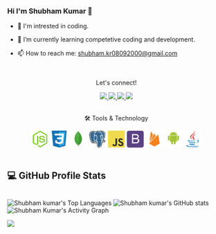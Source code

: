 ### Hi I'm Shubham Kumar 👋

<!--
**shubham0809200/shubham0809200** is a ✨ _special_ ✨ repository because its `README.md` (this file) appears on your GitHub profile.

Here are some ideas to get you started:

- 🔭 I’m currently working on ...
- 👯 I’m looking to collaborate on ...
- 🤔 I’m looking for help with ...
-->
- 👀 I'm intrested in coding.
- 🌱 I’m currently learning competetive coding and development.
- 📫 How to reach me: shubham.kr08092000@gmail.com

  <br/>
  
  
<div align="center">
<p align="center">Let's connect!</p>
<a href="https://twitter.com/kr08092000/">
    <img src="https://img.shields.io/badge/Twitter-1DA1F2?style=for-the-badge&logo=twitter&logoColor=white" />
</a>

<a href="https://www.instagram.com/not_shub.official/">
    <img src="https://img.shields.io/badge/Instagram-E4405F?style=for-the-badge&logo=instagram&logoColor=white" />
</a>

<a href="https://www.linkedin.com/in/shubham-kumar-b281a7201/">
    <img src="https://img.shields.io/badge/linkedin-%230077B5.svg?&style=for-the-badge&logo=linkedin&logoColor=white" />
</a>

<a href="https://www.facebook.com/shubham.mounster/">
    <img src="https://img.shields.io/badge/Facebook-1877F2?style=for-the-badge&logo=facebook&logoColor=white" />
</a>
  
</div>
<br>

<div align="center">
<p align="center">🛠 Tools & Technology</p>
  
<img src="https://raw.githubusercontent.com/devicons/devicon/9f4f5cdb393299a81125eb5127929ea7bfe42889/icons/nodejs/nodejs-original.svg" height="auto" width="40px">
<img src="https://raw.githubusercontent.com/devicons/devicon/9f4f5cdb393299a81125eb5127929ea7bfe42889/icons/css3/css3-original.svg" height="auto" width="40px">
<img src="https://raw.githubusercontent.com/devicons/devicon/9f4f5cdb393299a81125eb5127929ea7bfe42889/icons/mongodb/mongodb-original.svg" height="auto" width="40px">
<img src="https://raw.githubusercontent.com/devicons/devicon/9f4f5cdb393299a81125eb5127929ea7bfe42889/icons/postgresql/postgresql-original.svg" height="auto" width="40px">
<img src="https://raw.githubusercontent.com/devicons/devicon/9f4f5cdb393299a81125eb5127929ea7bfe42889/icons/javascript/javascript-original.svg" height="auto" width="40px">
<img src="https://raw.githubusercontent.com/devicons/devicon/9f4f5cdb393299a81125eb5127929ea7bfe42889/icons/bootstrap/bootstrap-plain.svg" height="auto" width="40px">
<img src="https://raw.githubusercontent.com/devicons/devicon/9f4f5cdb393299a81125eb5127929ea7bfe42889/icons/firebase/firebase-plain.svg" height="auto" width="40px">
<img src="https://raw.githubusercontent.com/devicons/devicon/9f4f5cdb393299a81125eb5127929ea7bfe42889/icons/android/android-original-wordmark.svg" height="auto" width="40px">
<img src="https://raw.githubusercontent.com/devicons/devicon/9f4f5cdb393299a81125eb5127929ea7bfe42889/icons/java/java-original.svg" height="auto" width="40px">

</div>

<br>


  ##  💻 GitHub Profile Stats
  <br>
  
<img  alt="Shubham kumar's Top Languages" src="https://github-readme-stats.vercel.app/api/top-langs/?username=shubham0809200&langs_count=8&layout=compact&theme=react&hide_border=true&bg_color=1F222E&title_color=F85D7F&icon_color=F8D866&hide=Jupyter%20Notebook" height="192px" />

<img alt="Shubham kumar's GitHub stats" src="https://github-readme-stats.vercel.app/api?username=shubham0809200&show_icons=true&theme=radical" height="192px"/>
<!-- ![Anurag's GitHub stats](https://github-readme-stats.vercel.app/api?username=shubham0809200&show_icons=true&theme=radical) -->

<br>


<img alt="Shubham Kumar's Activity Graph" src="https://activity-graph.herokuapp.com/graph?username=shubham0809200&bg_color=1F222E&color=F8D866&line=F85D7F&point=FFFFFF&hide_border=true" />


![](https://komarev.com/ghpvc/?username=your-github-shubham0809200&style=flat-square)




<!-- 


<a href="">
    <img src="https://img.shields.io/badge/Stack_Overflow-FE7A16?style=for-the-badge&logo=stack-overflow&logoColor=white" />
</a>
  
<a href="">
    <img src="https://img.shields.io/badge/Medium-12100E?style=for-the-badge&logo=medium&logoColor=white" />
</a> 



 <img src="https://img.shields.io/badge/Flutter-02569B?style=for-the-badge&logo=flutter&logoColor=white" />
<img src="https://img.shields.io/badge/Dart-0175C2?style=for-the-badge&logo=dart&logoColor=white" />
<img src="https://img.shields.io/badge/firebase-ffca28?style=for-the-badge&logo=firebase&logoColor=black" />
<img src="https://img.shields.io/badge/Python-FFD43B?style=for-the-badge&logo=python&logoColor=darkgreen" />
<img src="https://img.shields.io/badge/Git-F05032?style=for-the-badge&logo=git&logoColor=white" />
<img src="https://img.shields.io/badge/Adobe%20XD-FF61F6?style=for-the-badge&logo=Adobe%20XD&logoColor=white" />



<h3 align="left"><img src="https://media.giphy.com/media/WUlplcMpOCEmTGBtBW/giphy.gif" width="50">Languages and Tools</h3> 
<p align="left">
<img src="https://raw.githubusercontent.com/devicons/devicon/9f4f5cdb393299a81125eb5127929ea7bfe42889/icons/nodejs/nodejs-original.svg" height="auto" width="30px">
<img src="https://www.pngfind.com/pngs/m/136-1363736_express-js-icon-png-transparent-png.png" height="auto" width="40px">
<img src="https://raw.githubusercontent.com/devicons/devicon/9f4f5cdb393299a81125eb5127929ea7bfe42889/icons/css3/css3-original.svg" height="auto" width="30px%">
<img src="https://raw.githubusercontent.com/devicons/devicon/9f4f5cdb393299a81125eb5127929ea7bfe42889/icons/mongodb/mongodb-original.svg" height="auto" width="30px">
<img src="https://raw.githubusercontent.com/devicons/devicon/9f4f5cdb393299a81125eb5127929ea7bfe42889/icons/postgresql/postgresql-original.svg" height="auto" width="30px">
<img src="https://raw.githubusercontent.com/devicons/devicon/9f4f5cdb393299a81125eb5127929ea7bfe42889/icons/javascript/javascript-original.svg" height="auto" width="30px">
<img src="https://raw.githubusercontent.com/devicons/devicon/9f4f5cdb393299a81125eb5127929ea7bfe42889/icons/bootstrap/bootstrap-plain.svg" height="auto" width="30px">
<img src="https://raw.githubusercontent.com/devicons/devicon/9f4f5cdb393299a81125eb5127929ea7bfe42889/icons/firebase/firebase-plain.svg" height="auto" width="30px">
<img src="https://raw.githubusercontent.com/devicons/devicon/9f4f5cdb393299a81125eb5127929ea7bfe42889/icons/android/android-original-wordmark.svg" height="auto" width="30px">
<img src="https://raw.githubusercontent.com/devicons/devicon/9f4f5cdb393299a81125eb5127929ea7bfe42889/icons/java/java-original.svg" height="auto" width="30px">
<img src="https://raw.githubusercontent.com/devicons/devicon/9f4f5cdb393299a81125eb5127929ea7bfe42889/icons/react/react-original.svg" height="auto" width="60px">
</p>
<br>


## Contact Me  :maple_leaf:

<p align="center"> -->


<!-- - 💬 Ask me about web and Android development -->

<!--
- 😄 Pronouns: ...
- ⚡ Fun fact: ...


-->
